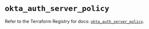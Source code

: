 # `okta_auth_server_policy`

Refer to the Terraform Registry for docs: [`okta_auth_server_policy`](https://registry.terraform.io/providers/okta/okta/4.10.0/docs/resources/auth_server_policy).
